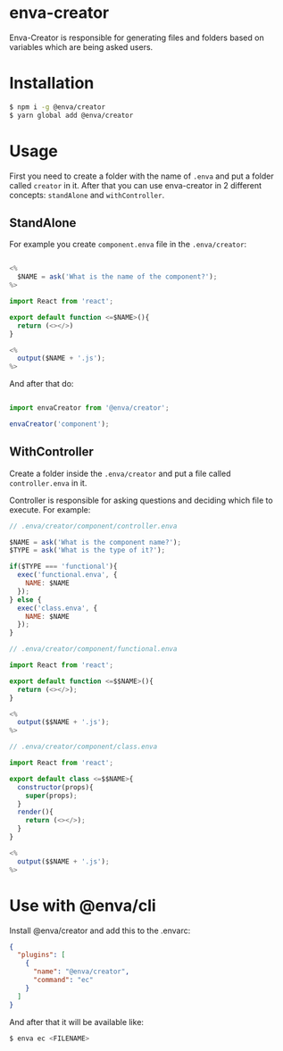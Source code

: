 # enva-creator

Enva-Creator is responsible for generating files and folders based on variables which are being asked users.

# Installation

```bash
$ npm i -g @enva/creator
$ yarn global add @enva/creator
```

# Usage

First you need to create a folder with the name of `.enva` and put a folder called `creator` in it. After that you can use enva-creator in 2 different concepts: `standAlone` and `withController`.

## StandAlone

For example you create `component.enva` file in the `.enva/creator`:
```javascript

<%
  $NAME = ask('What is the name of the component?');
%>

import React from 'react';

export default function <=$NAME>(){
  return (<></>)
}

<%
  output($NAME + '.js');
%>

```
And after that do:

```javascript

import envaCreator from '@enva/creator';

envaCreator('component');

```

## WithController

Create a folder inside the `.enva/creator` and put a file called `controller.enva` in it.

Controller is responsible for asking questions and deciding which file to execute. For example:

```javascript
// .enva/creator/component/controller.enva

$NAME = ask('What is the component name?');
$TYPE = ask('What is the type of it?');

if($TYPE === 'functional'){
  exec('functional.enva', {
    NAME: $NAME
  });
} else {
  exec('class.enva', {
    NAME: $NAME
  });
}

```

```javascript
// .enva/creator/component/functional.enva

import React from 'react';

export default function <=$$NAME>(){
  return (<></>);
}

<%
  output($$NAME + '.js');
%>

```

```javascript
// .enva/creator/component/class.enva

import React from 'react';

export default class <=$$NAME>{
  constructor(props){
    super(props);
  }
  render(){
    return (<></>);
  }
}

<%
  output($$NAME + '.js');
%>

```

# Use with @enva/cli

Install @enva/creator and add this to the .envarc:

```JSON
{
  "plugins": [
    {
      "name": "@enva/creator",
      "command": "ec"
    }
  ]
}

```

And after that it will be available like:

```bash
$ enva ec <FILENAME>
```
